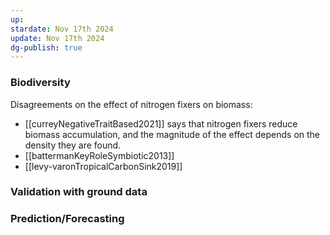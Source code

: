 ```yaml
---
up: 
stardate: Nov 17th 2024
update: Nov 17th 2024
dg-publish: true
---
```



### Biodiversity
Disagreements on the effect of nitrogen fixers on biomass:
- [[curreyNegativeTraitBased2021]] says that nitrogen fixers reduce biomass accumulation, and the magnitude of the effect depends on the density they are found.
- [[battermanKeyRoleSymbiotic2013]]
- [[levy-varonTropicalCarbonSink2019]]



### Validation with ground data

### Prediction/Forecasting

